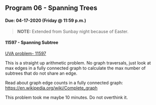## Program 06 - Spanning Trees
#### Due: 04-17-2020 (Friday @ 11:59 p.m.)

>**NOTE:** Extended from Sunbay night because of Easter.

#### 11597 - Spanning Subtree
[UVA problem- 11597](https://onlinejudge.org/index.php?option=com_onlinejudge&Itemid=8&category=24&page=show_problem&problem=2644)


This is a straight up arithmetic problem. No graph traversals, just look at max edges in a fully connected graph to calculate the max number of subtrees that do not share an edge.

Read about graph edge counts in a fully connected graph: https://en.wikipedia.org/wiki/Complete_graph 

This problem took me maybe 10 minutes. Do not overthink it.
